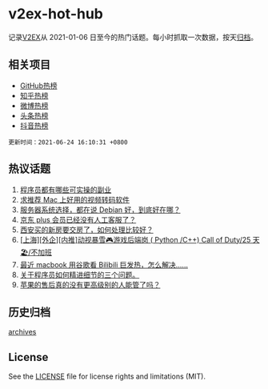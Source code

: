 # v2ex-hot-hub

 记录[V2EX](https://www.v2ex.com/)从 2021-01-06 日至今的热门话题。每小时抓取一次数据，按天[归档](archives)。
 
 ## 相关项目

- [GitHub热榜](https://github.com/lonnyzhang423/github-hot-hub)
- [知乎热榜](https://github.com/lonnyzhang423/zhihu-hot-hub)
- [微博热榜](https://github.com/lonnyzhang423/weibo-hot-hub)
- [头条热榜](https://github.com/lonnyzhang423/toutiao-hot-hub)
- [抖音热榜](https://github.com/lonnyzhang423/douyin-hot-hub)


 `更新时间：2021-06-24 16:10:31 +0800`

## 热议话题

1. [程序员都有哪些可实操的副业](https://www.v2ex.com/t/785504)
1. [求推荐 Mac 上好用的视频转码软件](https://www.v2ex.com/t/785373)
1. [服务器系统选择，都在说 Debian 好，到底好在哪？](https://www.v2ex.com/t/785459)
1. [京东 plus 会员已经没有人工客服了？](https://www.v2ex.com/t/785483)
1. [西安买的新房要交房了，如何处理比较好？](https://www.v2ex.com/t/785492)
1. [[上海][外企][内推]动视暴雪🎮游戏后端岗 ( Python /C++) Call of Duty/25 天🏖/不加班](https://www.v2ex.com/t/785399)
1. [最近 macbook 用谷歌看 Bilibili 巨发热，怎么解决……](https://www.v2ex.com/t/785404)
1. [关于程序员如何精进细节的三个问题。](https://www.v2ex.com/t/785434)
1. [苹果的售后真的没有更高级别的人能管了吗？](https://www.v2ex.com/t/785347)

## 历史归档

[archives](archives)

## License

See the [LICENSE](LICENSE) file for license rights and limitations (MIT).
